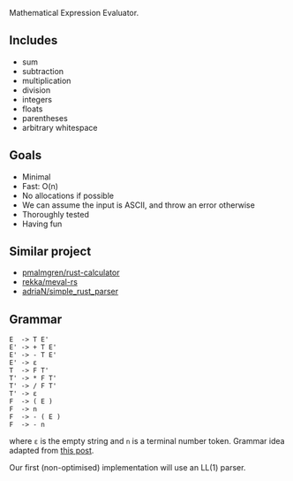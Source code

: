 Mathematical Expression Evaluator.

## Includes

- sum
- subtraction
- multiplication
- division
- integers
- floats
- parentheses
- arbitrary whitespace

## Goals

- Minimal
- Fast: O(n)
- No allocations if possible
- We can assume the input is ASCII, and throw an error otherwise
- Thoroughly tested
- Having fun

## Similar project

- [pmalmgren/rust-calculator](https://github.com/pmalmgren/rust-calculator)
- [rekka/meval-rs](https://github.com/rekka/meval-rs)
- [adriaN/simple_rust_parser](https://github.com/adrianN/simple_rust_parser)

## Grammar

    E  -> T E'
    E' -> + T E'
    E' -> - T E'
    E' -> ε
    T  -> F T'
    T' -> * F T'
    T' -> / F T'
    T' -> ε
    F  -> ( E )
    F  -> n
    F  -> - ( E )
    F  -> - n

where `ε` is the empty string and `n` is a terminal number token. Grammar idea
adapted from [this post](https://stackoverflow.com/a/23845375).

Our first (non-optimised) implementation will use an LL(1) parser.

